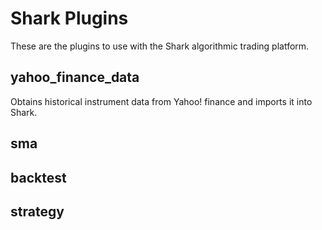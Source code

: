 # Shark Plugins

These are the plugins to use with the Shark algorithmic trading platform. 

## yahoo_finance_data

Obtains historical instrument data from Yahoo! finance and imports it into Shark.

## sma

## backtest

## strategy
